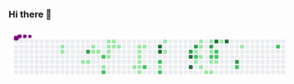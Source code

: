 ### Hi there 👋

<!--
**dnyanada02/dnyanada02** is a ✨ _special_ ✨ repository because its `README.md` (this file) appears on your GitHub profile.

Here are some ideas to get you started:

- 🔭 I’m currently working on ...
- 🌱 I’m currently learning ...
- 👯 I’m looking to collaborate on ...
- 🤔 I’m looking for help with ...
- 💬 Ask me about ...
- 📫 How to reach me: ...
- 😄 Pronouns: ...
- ⚡ Fun fact: ...
-->
<svg viewBox="-16 -32 880 192" width="880" height="192" xmlns="http://www.w3.org/2000/svg"><style>@keyframes c0{3.4%{fill:var(--c1)}3.42%,to{fill:var(--ce)}}@keyframes c1{3.71%{fill:var(--c1)}3.73%,to{fill:var(--ce)}}@keyframes c2{5.56%{fill:var(--c1)}5.58%,to{fill:var(--ce)}}@keyframes c3{70.89%{fill:var(--c3)}70.91%,to{fill:var(--ce)}}@keyframes c4{5.87%{fill:var(--c1)}5.89%,to{fill:var(--ce)}}@keyframes c5{24.45%{fill:var(--c1)}24.47%,to{fill:var(--ce)}}@keyframes c6{6.8%{fill:var(--c1)}6.82%,to{fill:var(--ce)}}@keyframes c7{7.11%{fill:var(--c1)}7.13%,to{fill:var(--ce)}}@keyframes c8{69.65%{fill:var(--c2)}69.67%,to{fill:var(--ce)}}@keyframes c9{11.45%{fill:var(--c1)}11.47%,to{fill:var(--ce)}}@keyframes ca{68.1%{fill:var(--c2)}68.12%,to{fill:var(--ce)}}@keyframes cb{9.59%{fill:var(--c1)}9.61%,to{fill:var(--ce)}}@keyframes cc{8.04%{fill:var(--c1)}8.06%,to{fill:var(--ce)}}@keyframes cd{7.73%{fill:var(--c1)}7.75%,to{fill:var(--ce)}}@keyframes ce{10.52%{fill:var(--c1)}10.54%,to{fill:var(--ce)}}@keyframes cf{9.28%{fill:var(--c1)}9.3%,to{fill:var(--ce)}}@keyframes cg{8.35%{fill:var(--c1)}8.37%,to{fill:var(--ce)}}@keyframes ch{8.66%{fill:var(--c1)}8.68%,to{fill:var(--ce)}}@keyframes ci{13.3%{fill:var(--c1)}13.32%,to{fill:var(--ce)}}@keyframes cj{14.85%{fill:var(--c1)}14.87%,to{fill:var(--ce)}}@keyframes ck{14.54%{fill:var(--c1)}14.56%,to{fill:var(--ce)}}@keyframes cl{14.23%{fill:var(--c1)}14.25%,to{fill:var(--ce)}}@keyframes cm{13.92%{fill:var(--c1)}13.94%,to{fill:var(--ce)}}@keyframes cn{13.61%{fill:var(--c1)}13.63%,to{fill:var(--ce)}}@keyframes co{20.11%{fill:var(--c1)}20.13%,to{fill:var(--ce)}}@keyframes cp{15.16%{fill:var(--c1)}15.18%,to{fill:var(--ce)}}@keyframes cq{65.32%{fill:var(--c2)}65.34%,to{fill:var(--ce)}}@keyframes cr{90.39%{fill:var(--c4)}90.41%,to{fill:var(--ce)}}@keyframes cs{90.08%{fill:var(--c4)}90.1%,to{fill:var(--ce)}}@keyframes ct{63.46%{fill:var(--c2)}63.48%,to{fill:var(--ce)}}@keyframes cu{18.57%{fill:var(--c1)}18.59%,to{fill:var(--ce)}}@keyframes cv{64.08%{fill:var(--c2)}64.1%,to{fill:var(--ce)}}@keyframes cw{16.71%{fill:var(--c1)}16.73%,to{fill:var(--ce)}}@keyframes cx{17.33%{fill:var(--c1)}17.35%,to{fill:var(--ce)}}@keyframes cy{77.7%{fill:var(--c3)}77.72%,to{fill:var(--ce)}}@keyframes cz{86.68%{fill:var(--c4)}86.7%,to{fill:var(--ce)}}@keyframes c10{87.3%{fill:var(--c4)}87.32%,to{fill:var(--ce)}}@keyframes c11{78.32%{fill:var(--c3)}78.34%,to{fill:var(--ce)}}@keyframes c12{48.29%{fill:var(--c1)}48.31%,to{fill:var(--ce)}}@keyframes c13{48.6%{fill:var(--c2)}48.62%,to{fill:var(--ce)}}@keyframes c14{32.81%{fill:var(--c1)}32.83%,to{fill:var(--ce)}}@keyframes c15{31.26%{fill:var(--c1)}31.28%,to{fill:var(--ce)}}@keyframes c16{31.57%{fill:var(--c1)}31.59%,to{fill:var(--ce)}}@keyframes c17{32.19%{fill:var(--c1)}32.21%,to{fill:var(--ce)}}@keyframes c18{33.43%{fill:var(--c1)}33.45%,to{fill:var(--ce)}}@keyframes c19{34.05%{fill:var(--c1)}34.07%,to{fill:var(--ce)}}@keyframes c1a{38.07%{fill:var(--c1)}38.09%,to{fill:var(--ce)}}@keyframes c1b{79.25%{fill:var(--c3)}79.27%,to{fill:var(--ce)}}@keyframes c1c{45.5%{fill:var(--c1)}45.52%,to{fill:var(--ce)}}@keyframes c1d{49.53%{fill:var(--c2)}49.55%,to{fill:var(--ce)}}@keyframes c1e{34.97%{fill:var(--c1)}34.99%,to{fill:var(--ce)}}@keyframes c1f{34.36%{fill:var(--c1)}34.38%,to{fill:var(--ce)}}@keyframes c1g{84.2%{fill:var(--c4)}84.22%,to{fill:var(--ce)}}@keyframes c1h{45.81%{fill:var(--c2)}45.83%,to{fill:var(--ce)}}@keyframes c1i{49.84%{fill:var(--c2)}49.86%,to{fill:var(--ce)}}@keyframes c1j{35.28%{fill:var(--c1)}35.3%,to{fill:var(--ce)}}@keyframes c1k{36.83%{fill:var(--c1)}36.85%,to{fill:var(--ce)}}@keyframes c1l{83.58%{fill:var(--c4)}83.6%,to{fill:var(--ce)}}@keyframes c1m{81.72%{fill:var(--c3)}81.74%,to{fill:var(--ce)}}@keyframes c1n{51.69%{fill:var(--c2)}51.71%,to{fill:var(--ce)}}@keyframes c1o{41.48%{fill:var(--c1)}41.5%,to{fill:var(--ce)}}@keyframes c1p{55.41%{fill:var(--c2)}55.43%,to{fill:var(--ce)}}@keyframes u0{3.4%{transform:scale(0,1)}3.42%,3.71%{transform:scale(.03,1)}3.73%,5.56%{transform:scale(.05,1)}5.58%,5.87%{transform:scale(.08,1)}5.89%,6.8%{transform:scale(.1,1)}6.82%,7.11%{transform:scale(.13,1)}7.13%,7.73%{transform:scale(.15,1)}7.75%,8.04%{transform:scale(.18,1)}8.06%,8.35%{transform:scale(.21,1)}8.37%,8.66%{transform:scale(.23,1)}8.68%,9.28%{transform:scale(.26,1)}9.3%,9.59%{transform:scale(.28,1)}10.52%,9.61%{transform:scale(.31,1)}10.54%,11.45%{transform:scale(.33,1)}11.47%,13.3%{transform:scale(.36,1)}13.32%,13.61%{transform:scale(.38,1)}13.63%,13.92%{transform:scale(.41,1)}13.94%,14.23%{transform:scale(.44,1)}14.25%,14.54%{transform:scale(.46,1)}14.56%,14.85%{transform:scale(.49,1)}14.87%,15.16%{transform:scale(.51,1)}15.18%,16.71%{transform:scale(.54,1)}16.73%,17.33%{transform:scale(.56,1)}17.35%,18.57%{transform:scale(.59,1)}18.59%,20.11%{transform:scale(.62,1)}20.13%,24.45%{transform:scale(.64,1)}24.47%,31.26%{transform:scale(.67,1)}31.28%,31.57%{transform:scale(.69,1)}31.59%,32.19%{transform:scale(.72,1)}32.21%,32.81%{transform:scale(.74,1)}32.83%,33.43%{transform:scale(.77,1)}33.45%,34.05%{transform:scale(.79,1)}34.07%,34.36%{transform:scale(.82,1)}34.38%,34.97%{transform:scale(.85,1)}34.99%,35.28%{transform:scale(.87,1)}35.3%,36.83%{transform:scale(.9,1)}36.85%,38.07%{transform:scale(.92,1)}38.09%,41.48%{transform:scale(.95,1)}41.5%,45.5%{transform:scale(.97,1)}45.52%,to{transform:scale(1,1)}}@keyframes u1{45.81%{transform:scale(0,1)}45.83%,to{transform:scale(1,1)}}@keyframes u2{48.29%{transform:scale(0,1)}48.31%,to{transform:scale(1,1)}}@keyframes u3{48.6%{transform:scale(0,1)}48.62%,49.53%{transform:scale(.1,1)}49.55%,49.84%{transform:scale(.2,1)}49.86%,51.69%{transform:scale(.3,1)}51.71%,55.41%{transform:scale(.4,1)}55.43%,63.46%{transform:scale(.5,1)}63.48%,64.08%{transform:scale(.6,1)}64.1%,65.32%{transform:scale(.7,1)}65.34%,68.1%{transform:scale(.8,1)}68.12%,69.65%{transform:scale(.9,1)}69.67%,to{transform:scale(1,1)}}@keyframes u4{70.89%{transform:scale(0,1)}70.91%,77.7%{transform:scale(.2,1)}77.72%,78.32%{transform:scale(.4,1)}78.34%,79.25%{transform:scale(.6,1)}79.27%,81.72%{transform:scale(.8,1)}81.74%,to{transform:scale(1,1)}}@keyframes u5{83.58%{transform:scale(0,1)}83.6%,84.2%{transform:scale(.17,1)}84.22%,86.68%{transform:scale(.33,1)}86.7%,87.3%{transform:scale(.5,1)}87.32%,90.08%{transform:scale(.67,1)}90.1%,90.39%{transform:scale(.83,1)}90.41%,to{transform:scale(1,1)}}@keyframes s0{0%,99.69%{transform:translate(0,-16px)}.31%{transform:translate(0,0)}3.1%{transform:translate(144px,0)}3.72%{transform:translate(144px,32px)}4.95%{transform:translate(208px,32px)}5.57%{transform:translate(208px,64px)}6.19%{transform:translate(240px,64px)}6.81%{transform:translate(240px,32px)}7.74%{transform:translate(288px,32px)}8.05%{transform:translate(288px,16px)}8.67%{transform:translate(320px,16px)}8.98%{transform:translate(320px,0)}9.6%{transform:translate(288px,0)}10.84%{transform:translate(288px,64px)}11.15%{transform:translate(272px,64px)}11.46%,67.8%{transform:translate(272px,80px)}13.62%{transform:translate(384px,80px)}14.86%,21.67%{transform:translate(384px,16px)}15.79%{transform:translate(432px,16px)}16.1%{transform:translate(432px,0)}16.72%{transform:translate(464px,0)}18.27%{transform:translate(464px,80px)}19.2%{transform:translate(416px,80px)}19.5%{transform:translate(416px,96px)}20.12%{transform:translate(384px,96px)}24.46%{transform:translate(240px,16px)}24.77%{transform:translate(240px,0)}31.27%{transform:translate(576px,0)}32.51%{transform:translate(576px,64px)}32.82%,61.3%{transform:translate(560px,64px)}33.13%{transform:translate(560px,80px)}33.75%{transform:translate(592px,80px)}34.06%{transform:translate(592px,96px)}34.37%{transform:translate(608px,96px)}34.98%{transform:translate(608px,64px)}35.6%{transform:translate(640px,64px)}37.15%{transform:translate(640px,-16px)}37.77%,43.96%{transform:translate(608px,-16px)}38.08%,44.27%{transform:translate(608px,0)}38.39%,44.58%{transform:translate(592px,0)}38.7%{transform:translate(592px,-16px)}40.87%{transform:translate(704px,-16px)}41.49%{transform:translate(704px,16px)}41.8%,80.8%{transform:translate(688px,16px)}42.41%{transform:translate(688px,-16px)}45.2%{transform:translate(592px,32px)}46.13%{transform:translate(640px,32px)}46.44%{transform:translate(640px,16px)}46.75%,59.13%{transform:translate(624px,16px)}47.06%,59.44%{transform:translate(624px,32px)}48.3%,60.68%,78.02%{transform:translate(560px,32px)}48.61%{transform:translate(560px,48px)}50.77%{transform:translate(672px,48px)}51.39%{transform:translate(672px,80px)}54.18%{transform:translate(816px,80px)}55.42%{transform:translate(816px,16px)}63.47%{transform:translate(448px,64px)}64.09%{transform:translate(448px,96px)}64.4%{transform:translate(432px,96px)}64.71%{transform:translate(432px,80px)}68.11%{transform:translate(272px,96px)}68.42%{transform:translate(288px,96px)}69.35%{transform:translate(288px,48px)}69.66%{transform:translate(272px,48px)}69.97%{transform:translate(272px,32px)}70.9%{transform:translate(224px,32px)}71.21%{transform:translate(224px,48px)}77.09%{transform:translate(528px,48px)}77.4%,88.54%{transform:translate(528px,32px)}78.33%{transform:translate(560px,16px)}81.73%{transform:translate(688px,64px)}82.04%{transform:translate(672px,64px)}83.28%{transform:translate(672px,0)}85.76%{transform:translate(544px,0)}87.31%{transform:translate(544px,80px)}87.62%{transform:translate(528px,80px)}90.09%{transform:translate(448px,32px)}90.4%{transform:translate(448px,16px)}97.52%{transform:translate(80px,16px)}98.14%{transform:translate(80px,-16px)}}@keyframes s1{0%,99.69%{transform:translate(16px,-16px)}.31%{transform:translate(0,-16px)}.62%{transform:translate(0,0)}3.41%{transform:translate(144px,0)}4.02%{transform:translate(144px,32px)}5.26%{transform:translate(208px,32px)}5.88%{transform:translate(208px,64px)}6.5%{transform:translate(240px,64px)}7.12%{transform:translate(240px,32px)}8.05%{transform:translate(288px,32px)}8.36%{transform:translate(288px,16px)}8.98%{transform:translate(320px,16px)}9.29%{transform:translate(320px,0)}9.91%{transform:translate(288px,0)}11.15%{transform:translate(288px,64px)}11.46%{transform:translate(272px,64px)}11.76%,68.11%{transform:translate(272px,80px)}13.93%{transform:translate(384px,80px)}15.17%,21.98%{transform:translate(384px,16px)}16.1%{transform:translate(432px,16px)}16.41%{transform:translate(432px,0)}17.03%{transform:translate(464px,0)}18.58%{transform:translate(464px,80px)}19.5%{transform:translate(416px,80px)}19.81%{transform:translate(416px,96px)}20.43%{transform:translate(384px,96px)}24.77%{transform:translate(240px,16px)}25.08%{transform:translate(240px,0)}31.58%{transform:translate(576px,0)}32.82%{transform:translate(576px,64px)}33.13%,61.61%{transform:translate(560px,64px)}33.44%{transform:translate(560px,80px)}34.06%{transform:translate(592px,80px)}34.37%{transform:translate(592px,96px)}34.67%{transform:translate(608px,96px)}35.29%{transform:translate(608px,64px)}35.91%{transform:translate(640px,64px)}37.46%{transform:translate(640px,-16px)}38.08%,44.27%{transform:translate(608px,-16px)}38.39%,44.58%{transform:translate(608px,0)}38.7%,44.89%{transform:translate(592px,0)}39.01%{transform:translate(592px,-16px)}41.18%{transform:translate(704px,-16px)}41.8%{transform:translate(704px,16px)}42.11%,81.11%{transform:translate(688px,16px)}42.72%{transform:translate(688px,-16px)}45.51%{transform:translate(592px,32px)}46.44%{transform:translate(640px,32px)}46.75%{transform:translate(640px,16px)}47.06%,59.44%{transform:translate(624px,16px)}47.37%,59.75%{transform:translate(624px,32px)}48.61%,60.99%,78.33%{transform:translate(560px,32px)}48.92%{transform:translate(560px,48px)}51.08%{transform:translate(672px,48px)}51.7%{transform:translate(672px,80px)}54.49%{transform:translate(816px,80px)}55.73%{transform:translate(816px,16px)}63.78%{transform:translate(448px,64px)}64.4%{transform:translate(448px,96px)}64.71%{transform:translate(432px,96px)}65.02%{transform:translate(432px,80px)}68.42%{transform:translate(272px,96px)}68.73%{transform:translate(288px,96px)}69.66%{transform:translate(288px,48px)}69.97%{transform:translate(272px,48px)}70.28%{transform:translate(272px,32px)}71.21%{transform:translate(224px,32px)}71.52%{transform:translate(224px,48px)}77.4%{transform:translate(528px,48px)}77.71%,88.85%{transform:translate(528px,32px)}78.64%{transform:translate(560px,16px)}82.04%{transform:translate(688px,64px)}82.35%{transform:translate(672px,64px)}83.59%{transform:translate(672px,0)}86.07%{transform:translate(544px,0)}87.62%{transform:translate(544px,80px)}87.93%{transform:translate(528px,80px)}90.4%{transform:translate(448px,32px)}90.71%{transform:translate(448px,16px)}97.83%{transform:translate(80px,16px)}98.45%{transform:translate(80px,-16px)}}@keyframes s2{0%,99.69%{transform:translate(32px,-16px)}.62%{transform:translate(0,-16px)}.93%{transform:translate(0,0)}3.72%{transform:translate(144px,0)}4.33%{transform:translate(144px,32px)}5.57%{transform:translate(208px,32px)}6.19%{transform:translate(208px,64px)}6.81%{transform:translate(240px,64px)}7.43%{transform:translate(240px,32px)}8.36%{transform:translate(288px,32px)}8.67%{transform:translate(288px,16px)}9.29%{transform:translate(320px,16px)}9.6%{transform:translate(320px,0)}10.22%{transform:translate(288px,0)}11.46%{transform:translate(288px,64px)}11.76%{transform:translate(272px,64px)}12.07%,68.42%{transform:translate(272px,80px)}14.24%{transform:translate(384px,80px)}15.48%,22.29%{transform:translate(384px,16px)}16.41%{transform:translate(432px,16px)}16.72%{transform:translate(432px,0)}17.34%{transform:translate(464px,0)}18.89%{transform:translate(464px,80px)}19.81%{transform:translate(416px,80px)}20.12%{transform:translate(416px,96px)}20.74%{transform:translate(384px,96px)}25.08%{transform:translate(240px,16px)}25.39%{transform:translate(240px,0)}31.89%{transform:translate(576px,0)}33.13%{transform:translate(576px,64px)}33.44%,61.92%{transform:translate(560px,64px)}33.75%{transform:translate(560px,80px)}34.37%{transform:translate(592px,80px)}34.67%{transform:translate(592px,96px)}34.98%{transform:translate(608px,96px)}35.6%{transform:translate(608px,64px)}36.22%{transform:translate(640px,64px)}37.77%{transform:translate(640px,-16px)}38.39%,44.58%{transform:translate(608px,-16px)}38.7%,44.89%{transform:translate(608px,0)}39.01%,45.2%{transform:translate(592px,0)}39.32%{transform:translate(592px,-16px)}41.49%{transform:translate(704px,-16px)}42.11%{transform:translate(704px,16px)}42.41%,81.42%{transform:translate(688px,16px)}43.03%{transform:translate(688px,-16px)}45.82%{transform:translate(592px,32px)}46.75%{transform:translate(640px,32px)}47.06%{transform:translate(640px,16px)}47.37%,59.75%{transform:translate(624px,16px)}47.68%,60.06%{transform:translate(624px,32px)}48.92%,61.3%,78.64%{transform:translate(560px,32px)}49.23%{transform:translate(560px,48px)}51.39%{transform:translate(672px,48px)}52.01%{transform:translate(672px,80px)}54.8%{transform:translate(816px,80px)}56.04%{transform:translate(816px,16px)}64.09%{transform:translate(448px,64px)}64.71%{transform:translate(448px,96px)}65.02%{transform:translate(432px,96px)}65.33%{transform:translate(432px,80px)}68.73%{transform:translate(272px,96px)}69.04%{transform:translate(288px,96px)}69.97%{transform:translate(288px,48px)}70.28%{transform:translate(272px,48px)}70.59%{transform:translate(272px,32px)}71.52%{transform:translate(224px,32px)}71.83%{transform:translate(224px,48px)}77.71%{transform:translate(528px,48px)}78.02%,89.16%{transform:translate(528px,32px)}78.95%{transform:translate(560px,16px)}82.35%{transform:translate(688px,64px)}82.66%{transform:translate(672px,64px)}83.9%{transform:translate(672px,0)}86.38%{transform:translate(544px,0)}87.93%{transform:translate(544px,80px)}88.24%{transform:translate(528px,80px)}90.71%{transform:translate(448px,32px)}91.02%{transform:translate(448px,16px)}98.14%{transform:translate(80px,16px)}98.76%{transform:translate(80px,-16px)}}@keyframes s3{0%,99.69%{transform:translate(48px,-16px)}.93%{transform:translate(0,-16px)}1.24%{transform:translate(0,0)}4.02%{transform:translate(144px,0)}4.64%{transform:translate(144px,32px)}5.88%{transform:translate(208px,32px)}6.5%{transform:translate(208px,64px)}7.12%{transform:translate(240px,64px)}7.74%{transform:translate(240px,32px)}8.67%{transform:translate(288px,32px)}8.98%{transform:translate(288px,16px)}9.6%{transform:translate(320px,16px)}9.91%{transform:translate(320px,0)}10.53%{transform:translate(288px,0)}11.76%{transform:translate(288px,64px)}12.07%{transform:translate(272px,64px)}12.38%,68.73%{transform:translate(272px,80px)}14.55%{transform:translate(384px,80px)}15.79%,22.6%{transform:translate(384px,16px)}16.72%{transform:translate(432px,16px)}17.03%{transform:translate(432px,0)}17.65%{transform:translate(464px,0)}19.2%{transform:translate(464px,80px)}20.12%{transform:translate(416px,80px)}20.43%{transform:translate(416px,96px)}21.05%{transform:translate(384px,96px)}25.39%{transform:translate(240px,16px)}25.7%{transform:translate(240px,0)}32.2%{transform:translate(576px,0)}33.44%{transform:translate(576px,64px)}33.75%,62.23%{transform:translate(560px,64px)}34.06%{transform:translate(560px,80px)}34.67%{transform:translate(592px,80px)}34.98%{transform:translate(592px,96px)}35.29%{transform:translate(608px,96px)}35.91%{transform:translate(608px,64px)}36.53%{transform:translate(640px,64px)}38.08%{transform:translate(640px,-16px)}38.7%,44.89%{transform:translate(608px,-16px)}39.01%,45.2%{transform:translate(608px,0)}39.32%,45.51%{transform:translate(592px,0)}39.63%{transform:translate(592px,-16px)}41.8%{transform:translate(704px,-16px)}42.41%{transform:translate(704px,16px)}42.72%,81.73%{transform:translate(688px,16px)}43.34%{transform:translate(688px,-16px)}46.13%{transform:translate(592px,32px)}47.06%{transform:translate(640px,32px)}47.37%{transform:translate(640px,16px)}47.68%,60.06%{transform:translate(624px,16px)}47.99%,60.37%{transform:translate(624px,32px)}49.23%,61.61%,78.95%{transform:translate(560px,32px)}49.54%{transform:translate(560px,48px)}51.7%{transform:translate(672px,48px)}52.32%{transform:translate(672px,80px)}55.11%{transform:translate(816px,80px)}56.35%{transform:translate(816px,16px)}64.4%{transform:translate(448px,64px)}65.02%{transform:translate(448px,96px)}65.33%{transform:translate(432px,96px)}65.63%{transform:translate(432px,80px)}69.04%{transform:translate(272px,96px)}69.35%{transform:translate(288px,96px)}70.28%{transform:translate(288px,48px)}70.59%{transform:translate(272px,48px)}70.9%{transform:translate(272px,32px)}71.83%{transform:translate(224px,32px)}72.14%{transform:translate(224px,48px)}78.02%{transform:translate(528px,48px)}78.33%,89.47%{transform:translate(528px,32px)}79.26%{transform:translate(560px,16px)}82.66%{transform:translate(688px,64px)}82.97%{transform:translate(672px,64px)}84.21%{transform:translate(672px,0)}86.69%{transform:translate(544px,0)}88.24%{transform:translate(544px,80px)}88.54%{transform:translate(528px,80px)}91.02%{transform:translate(448px,32px)}91.33%{transform:translate(448px,16px)}98.45%{transform:translate(80px,16px)}99.07%{transform:translate(80px,-16px)}}:root{--cb:#1b1f230a;--cs:purple;--ce:#ebedf0;--c0:#ebedf0;--c1:#9be9a8;--c2:#40c463;--c3:#30a14e;--c4:#216e39}@media (prefers-color-scheme:dark){:root{--cb:#1b1f230a;--cs:purple;--ce:#161b22;--c1:#01311f;--c2:#034525;--c3:#0f6d31;--c4:#00c647}}.c{shape-rendering:geometricPrecision;rx:2;ry:2;fill:var(--ce);stroke-width:1px;stroke:var(--cb);animation:none 32300ms linear infinite}.c.c0,.c.c1,.c.c2{fill:var(--c1);animation-name:c0}.c.c1,.c.c2{animation-name:c1}.c.c2{animation-name:c2}.c.c3{fill:var(--c3);animation-name:c3}.c.c4{fill:var(--c1);animation-name:c4}.c.c5,.c.c6,.c.c7{fill:var(--c1);animation-name:c5}.c.c6,.c.c7{animation-name:c6}.c.c7{animation-name:c7}.c.c8{fill:var(--c2);animation-name:c8}.c.c9{fill:var(--c1);animation-name:c9}.c.ca{fill:var(--c2);animation-name:ca}.c.cb,.c.cc,.c.cd{fill:var(--c1);animation-name:cb}.c.cc,.c.cd{animation-name:cc}.c.cd{animation-name:cd}.c.ce,.c.cf,.c.cg{fill:var(--c1);animation-name:ce}.c.cf,.c.cg{animation-name:cf}.c.cg{animation-name:cg}.c.ch,.c.ci,.c.cj{fill:var(--c1);animation-name:ch}.c.ci,.c.cj{animation-name:ci}.c.cj{animation-name:cj}.c.ck,.c.cl,.c.cm{fill:var(--c1);animation-name:ck}.c.cl,.c.cm{animation-name:cl}.c.cm{animation-name:cm}.c.cn,.c.co,.c.cp{fill:var(--c1);animation-name:cn}.c.co,.c.cp{animation-name:co}.c.cp{animation-name:cp}.c.cq{fill:var(--c2);animation-name:cq}.c.cr,.c.cs{fill:var(--c4);animation-name:cr}.c.cs{animation-name:cs}.c.ct{fill:var(--c2);animation-name:ct}.c.cu{fill:var(--c1);animation-name:cu}.c.cv{fill:var(--c2);animation-name:cv}.c.cw,.c.cx{fill:var(--c1);animation-name:cw}.c.cx{animation-name:cx}.c.cy{fill:var(--c3);animation-name:cy}.c.c10,.c.cz{fill:var(--c4);animation-name:cz}.c.c10{animation-name:c10}.c.c11{fill:var(--c3);animation-name:c11}.c.c12{fill:var(--c1);animation-name:c12}.c.c13{fill:var(--c2);animation-name:c13}.c.c14{fill:var(--c1);animation-name:c14}.c.c15,.c.c16,.c.c17{fill:var(--c1);animation-name:c15}.c.c16,.c.c17{animation-name:c16}.c.c17{animation-name:c17}.c.c18,.c.c19,.c.c1a{fill:var(--c1);animation-name:c18}.c.c19,.c.c1a{animation-name:c19}.c.c1a{animation-name:c1a}.c.c1b{fill:var(--c3);animation-name:c1b}.c.c1c{fill:var(--c1);animation-name:c1c}.c.c1d{fill:var(--c2);animation-name:c1d}.c.c1e,.c.c1f{fill:var(--c1);animation-name:c1e}.c.c1f{animation-name:c1f}.c.c1g{fill:var(--c4);animation-name:c1g}.c.c1h,.c.c1i{fill:var(--c2);animation-name:c1h}.c.c1i{animation-name:c1i}.c.c1j,.c.c1k{fill:var(--c1);animation-name:c1j}.c.c1k{animation-name:c1k}.c.c1l{fill:var(--c4);animation-name:c1l}.c.c1m{fill:var(--c3);animation-name:c1m}.c.c1n{fill:var(--c2);animation-name:c1n}.c.c1o{fill:var(--c1);animation-name:c1o}.c.c1p{fill:var(--c2);animation-name:c1p}.s,.u{animation:none linear 32300ms infinite}.u,.u.u0{transform-origin:0 0}.u{transform:scale(0,1)}.u.u0{fill:var(--c1);animation-name:u0}.u.u1{fill:var(--c2);animation-name:u1;transform-origin:533.4px 0}.u.u2{fill:var(--c1);animation-name:u2;transform-origin:547.1px 0}.u.u3{fill:var(--c2);animation-name:u3;transform-origin:560.8px 0}.u.u4{fill:var(--c3);animation-name:u4;transform-origin:697.5px 0}.u.u5{fill:var(--c4);animation-name:u5;transform-origin:765.9px 0}.s{shape-rendering:geometricPrecision;fill:var(--cs)}.s.s0{transform:translate(0,-16px);animation-name:s0}.s.s1{transform:translate(16px,-16px);animation-name:s1}.s.s2{transform:translate(32px,-16px);animation-name:s2}.s.s3{transform:translate(48px,-16px);animation-name:s3}</style><rect class="c" x="2" y="2" width="12" height="12"/><rect class="c" x="2" y="18" width="12" height="12"/><rect class="c" x="2" y="34" width="12" height="12"/><rect class="c" x="2" y="50" width="12" height="12"/><rect class="c" x="2" y="66" width="12" height="12"/><rect class="c" x="2" y="82" width="12" height="12"/><rect class="c" x="2" y="98" width="12" height="12"/><rect class="c" x="18" y="2" width="12" height="12"/><rect class="c" x="18" y="18" width="12" height="12"/><rect class="c" x="18" y="34" width="12" height="12"/><rect class="c" x="18" y="50" width="12" height="12"/><rect class="c" x="18" y="66" width="12" height="12"/><rect class="c" x="18" y="82" width="12" height="12"/><rect class="c" x="18" y="98" width="12" height="12"/><rect class="c" x="34" y="2" width="12" height="12"/><rect class="c" x="34" y="18" width="12" height="12"/><rect class="c" x="34" y="34" width="12" height="12"/><rect class="c" x="34" y="50" width="12" height="12"/><rect class="c" x="34" y="66" width="12" height="12"/><rect class="c" x="34" y="82" width="12" height="12"/><rect class="c" x="34" y="98" width="12" height="12"/><rect class="c" x="50" y="2" width="12" height="12"/><rect class="c" x="50" y="18" width="12" height="12"/><rect class="c" x="50" y="34" width="12" height="12"/><rect class="c" x="50" y="50" width="12" height="12"/><rect class="c" x="50" y="66" width="12" height="12"/><rect class="c" x="50" y="82" width="12" height="12"/><rect class="c" x="50" y="98" width="12" height="12"/><rect class="c" x="66" y="2" width="12" height="12"/><rect class="c" x="66" y="18" width="12" height="12"/><rect class="c" x="66" y="34" width="12" height="12"/><rect class="c" x="66" y="50" width="12" height="12"/><rect class="c" x="66" y="66" width="12" height="12"/><rect class="c" x="66" y="82" width="12" height="12"/><rect class="c" x="66" y="98" width="12" height="12"/><rect class="c" x="82" y="2" width="12" height="12"/><rect class="c" x="82" y="18" width="12" height="12"/><rect class="c" x="82" y="34" width="12" height="12"/><rect class="c" x="82" y="50" width="12" height="12"/><rect class="c" x="82" y="66" width="12" height="12"/><rect class="c" x="82" y="82" width="12" height="12"/><rect class="c" x="82" y="98" width="12" height="12"/><rect class="c" x="98" y="2" width="12" height="12"/><rect class="c" x="98" y="18" width="12" height="12"/><rect class="c" x="98" y="34" width="12" height="12"/><rect class="c" x="98" y="50" width="12" height="12"/><rect class="c" x="98" y="66" width="12" height="12"/><rect class="c" x="98" y="82" width="12" height="12"/><rect class="c" x="98" y="98" width="12" height="12"/><rect class="c" x="114" y="2" width="12" height="12"/><rect class="c" x="114" y="18" width="12" height="12"/><rect class="c" x="114" y="34" width="12" height="12"/><rect class="c" x="114" y="50" width="12" height="12"/><rect class="c" x="114" y="66" width="12" height="12"/><rect class="c" x="114" y="82" width="12" height="12"/><rect class="c" x="114" y="98" width="12" height="12"/><rect class="c" x="130" y="2" width="12" height="12"/><rect class="c" x="130" y="18" width="12" height="12"/><rect class="c" x="130" y="34" width="12" height="12"/><rect class="c" x="130" y="50" width="12" height="12"/><rect class="c" x="130" y="66" width="12" height="12"/><rect class="c" x="130" y="82" width="12" height="12"/><rect class="c" x="130" y="98" width="12" height="12"/><rect class="c" x="146" y="2" width="12" height="12"/><rect class="c c0" x="146" y="18" width="12" height="12"/><rect class="c c1" x="146" y="34" width="12" height="12"/><rect class="c" x="146" y="50" width="12" height="12"/><rect class="c" x="146" y="66" width="12" height="12"/><rect class="c" x="146" y="82" width="12" height="12"/><rect class="c" x="146" y="98" width="12" height="12"/><rect class="c" x="162" y="2" width="12" height="12"/><rect class="c" x="162" y="18" width="12" height="12"/><rect class="c" x="162" y="34" width="12" height="12"/><rect class="c" x="162" y="50" width="12" height="12"/><rect class="c" x="162" y="66" width="12" height="12"/><rect class="c" x="162" y="82" width="12" height="12"/><rect class="c" x="162" y="98" width="12" height="12"/><rect class="c" x="178" y="2" width="12" height="12"/><rect class="c" x="178" y="18" width="12" height="12"/><rect class="c" x="178" y="34" width="12" height="12"/><rect class="c" x="178" y="50" width="12" height="12"/><rect class="c" x="178" y="66" width="12" height="12"/><rect class="c" x="178" y="82" width="12" height="12"/><rect class="c" x="178" y="98" width="12" height="12"/><rect class="c" x="194" y="2" width="12" height="12"/><rect class="c" x="194" y="18" width="12" height="12"/><rect class="c" x="194" y="34" width="12" height="12"/><rect class="c" x="194" y="50" width="12" height="12"/><rect class="c" x="194" y="66" width="12" height="12"/><rect class="c" x="194" y="82" width="12" height="12"/><rect class="c" x="194" y="98" width="12" height="12"/><rect class="c" x="210" y="2" width="12" height="12"/><rect class="c" x="210" y="18" width="12" height="12"/><rect class="c" x="210" y="34" width="12" height="12"/><rect class="c" x="210" y="50" width="12" height="12"/><rect class="c c2" x="210" y="66" width="12" height="12"/><rect class="c" x="210" y="82" width="12" height="12"/><rect class="c" x="210" y="98" width="12" height="12"/><rect class="c" x="226" y="2" width="12" height="12"/><rect class="c" x="226" y="18" width="12" height="12"/><rect class="c c3" x="226" y="34" width="12" height="12"/><rect class="c" x="226" y="50" width="12" height="12"/><rect class="c c4" x="226" y="66" width="12" height="12"/><rect class="c" x="226" y="82" width="12" height="12"/><rect class="c" x="226" y="98" width="12" height="12"/><rect class="c" x="242" y="2" width="12" height="12"/><rect class="c c5" x="242" y="18" width="12" height="12"/><rect class="c c6" x="242" y="34" width="12" height="12"/><rect class="c" x="242" y="50" width="12" height="12"/><rect class="c" x="242" y="66" width="12" height="12"/><rect class="c" x="242" y="82" width="12" height="12"/><rect class="c" x="242" y="98" width="12" height="12"/><rect class="c" x="258" y="2" width="12" height="12"/><rect class="c" x="258" y="18" width="12" height="12"/><rect class="c c7" x="258" y="34" width="12" height="12"/><rect class="c" x="258" y="50" width="12" height="12"/><rect class="c" x="258" y="66" width="12" height="12"/><rect class="c" x="258" y="82" width="12" height="12"/><rect class="c" x="258" y="98" width="12" height="12"/><rect class="c" x="274" y="2" width="12" height="12"/><rect class="c" x="274" y="18" width="12" height="12"/><rect class="c" x="274" y="34" width="12" height="12"/><rect class="c c8" x="274" y="50" width="12" height="12"/><rect class="c" x="274" y="66" width="12" height="12"/><rect class="c c9" x="274" y="82" width="12" height="12"/><rect class="c ca" x="274" y="98" width="12" height="12"/><rect class="c cb" x="290" y="2" width="12" height="12"/><rect class="c cc" x="290" y="18" width="12" height="12"/><rect class="c cd" x="290" y="34" width="12" height="12"/><rect class="c ce" x="290" y="50" width="12" height="12"/><rect class="c" x="290" y="66" width="12" height="12"/><rect class="c" x="290" y="82" width="12" height="12"/><rect class="c" x="290" y="98" width="12" height="12"/><rect class="c cf" x="306" y="2" width="12" height="12"/><rect class="c cg" x="306" y="18" width="12" height="12"/><rect class="c" x="306" y="34" width="12" height="12"/><rect class="c" x="306" y="50" width="12" height="12"/><rect class="c" x="306" y="66" width="12" height="12"/><rect class="c" x="306" y="82" width="12" height="12"/><rect class="c" x="306" y="98" width="12" height="12"/><rect class="c" x="322" y="2" width="12" height="12"/><rect class="c ch" x="322" y="18" width="12" height="12"/><rect class="c" x="322" y="34" width="12" height="12"/><rect class="c" x="322" y="50" width="12" height="12"/><rect class="c" x="322" y="66" width="12" height="12"/><rect class="c" x="322" y="82" width="12" height="12"/><rect class="c" x="322" y="98" width="12" height="12"/><rect class="c" x="338" y="2" width="12" height="12"/><rect class="c" x="338" y="18" width="12" height="12"/><rect class="c" x="338" y="34" width="12" height="12"/><rect class="c" x="338" y="50" width="12" height="12"/><rect class="c" x="338" y="66" width="12" height="12"/><rect class="c" x="338" y="82" width="12" height="12"/><rect class="c" x="338" y="98" width="12" height="12"/><rect class="c" x="354" y="2" width="12" height="12"/><rect class="c" x="354" y="18" width="12" height="12"/><rect class="c" x="354" y="34" width="12" height="12"/><rect class="c" x="354" y="50" width="12" height="12"/><rect class="c" x="354" y="66" width="12" height="12"/><rect class="c" x="354" y="82" width="12" height="12"/><rect class="c" x="354" y="98" width="12" height="12"/><rect class="c" x="370" y="2" width="12" height="12"/><rect class="c" x="370" y="18" width="12" height="12"/><rect class="c" x="370" y="34" width="12" height="12"/><rect class="c" x="370" y="50" width="12" height="12"/><rect class="c" x="370" y="66" width="12" height="12"/><rect class="c ci" x="370" y="82" width="12" height="12"/><rect class="c" x="370" y="98" width="12" height="12"/><rect class="c" x="386" y="2" width="12" height="12"/><rect class="c cj" x="386" y="18" width="12" height="12"/><rect class="c ck" x="386" y="34" width="12" height="12"/><rect class="c cl" x="386" y="50" width="12" height="12"/><rect class="c cm" x="386" y="66" width="12" height="12"/><rect class="c cn" x="386" y="82" width="12" height="12"/><rect class="c co" x="386" y="98" width="12" height="12"/><rect class="c" x="402" y="2" width="12" height="12"/><rect class="c cp" x="402" y="18" width="12" height="12"/><rect class="c" x="402" y="34" width="12" height="12"/><rect class="c" x="402" y="50" width="12" height="12"/><rect class="c" x="402" y="66" width="12" height="12"/><rect class="c cq" x="402" y="82" width="12" height="12"/><rect class="c" x="402" y="98" width="12" height="12"/><rect class="c" x="418" y="2" width="12" height="12"/><rect class="c" x="418" y="18" width="12" height="12"/><rect class="c" x="418" y="34" width="12" height="12"/><rect class="c" x="418" y="50" width="12" height="12"/><rect class="c" x="418" y="66" width="12" height="12"/><rect class="c" x="418" y="82" width="12" height="12"/><rect class="c" x="418" y="98" width="12" height="12"/><rect class="c" x="434" y="2" width="12" height="12"/><rect class="c" x="434" y="18" width="12" height="12"/><rect class="c" x="434" y="34" width="12" height="12"/><rect class="c" x="434" y="50" width="12" height="12"/><rect class="c" x="434" y="66" width="12" height="12"/><rect class="c" x="434" y="82" width="12" height="12"/><rect class="c" x="434" y="98" width="12" height="12"/><rect class="c" x="450" y="2" width="12" height="12"/><rect class="c cr" x="450" y="18" width="12" height="12"/><rect class="c cs" x="450" y="34" width="12" height="12"/><rect class="c" x="450" y="50" width="12" height="12"/><rect class="c ct" x="450" y="66" width="12" height="12"/><rect class="c cu" x="450" y="82" width="12" height="12"/><rect class="c cv" x="450" y="98" width="12" height="12"/><rect class="c cw" x="466" y="2" width="12" height="12"/><rect class="c" x="466" y="18" width="12" height="12"/><rect class="c cx" x="466" y="34" width="12" height="12"/><rect class="c" x="466" y="50" width="12" height="12"/><rect class="c" x="466" y="66" width="12" height="12"/><rect class="c" x="466" y="82" width="12" height="12"/><rect class="c" x="466" y="98" width="12" height="12"/><rect class="c" x="482" y="2" width="12" height="12"/><rect class="c" x="482" y="18" width="12" height="12"/><rect class="c" x="482" y="34" width="12" height="12"/><rect class="c" x="482" y="50" width="12" height="12"/><rect class="c" x="482" y="66" width="12" height="12"/><rect class="c" x="482" y="82" width="12" height="12"/><rect class="c" x="482" y="98" width="12" height="12"/><rect class="c" x="498" y="2" width="12" height="12"/><rect class="c" x="498" y="18" width="12" height="12"/><rect class="c" x="498" y="34" width="12" height="12"/><rect class="c" x="498" y="50" width="12" height="12"/><rect class="c" x="498" y="66" width="12" height="12"/><rect class="c" x="498" y="82" width="12" height="12"/><rect class="c" x="498" y="98" width="12" height="12"/><rect class="c" x="514" y="2" width="12" height="12"/><rect class="c" x="514" y="18" width="12" height="12"/><rect class="c" x="514" y="34" width="12" height="12"/><rect class="c" x="514" y="50" width="12" height="12"/><rect class="c" x="514" y="66" width="12" height="12"/><rect class="c" x="514" y="82" width="12" height="12"/><rect class="c" x="514" y="98" width="12" height="12"/><rect class="c" x="530" y="2" width="12" height="12"/><rect class="c" x="530" y="18" width="12" height="12"/><rect class="c" x="530" y="34" width="12" height="12"/><rect class="c" x="530" y="50" width="12" height="12"/><rect class="c" x="530" y="66" width="12" height="12"/><rect class="c" x="530" y="82" width="12" height="12"/><rect class="c" x="530" y="98" width="12" height="12"/><rect class="c" x="546" y="2" width="12" height="12"/><rect class="c" x="546" y="18" width="12" height="12"/><rect class="c cy" x="546" y="34" width="12" height="12"/><rect class="c cz" x="546" y="50" width="12" height="12"/><rect class="c" x="546" y="66" width="12" height="12"/><rect class="c c10" x="546" y="82" width="12" height="12"/><rect class="c" x="546" y="98" width="12" height="12"/><rect class="c" x="562" y="2" width="12" height="12"/><rect class="c c11" x="562" y="18" width="12" height="12"/><rect class="c c12" x="562" y="34" width="12" height="12"/><rect class="c c13" x="562" y="50" width="12" height="12"/><rect class="c c14" x="562" y="66" width="12" height="12"/><rect class="c" x="562" y="82" width="12" height="12"/><rect class="c" x="562" y="98" width="12" height="12"/><rect class="c c15" x="578" y="2" width="12" height="12"/><rect class="c c16" x="578" y="18" width="12" height="12"/><rect class="c" x="578" y="34" width="12" height="12"/><rect class="c c17" x="578" y="50" width="12" height="12"/><rect class="c" x="578" y="66" width="12" height="12"/><rect class="c c18" x="578" y="82" width="12" height="12"/><rect class="c" x="578" y="98" width="12" height="12"/><rect class="c" x="594" y="2" width="12" height="12"/><rect class="c" x="594" y="18" width="12" height="12"/><rect class="c" x="594" y="34" width="12" height="12"/><rect class="c" x="594" y="50" width="12" height="12"/><rect class="c" x="594" y="66" width="12" height="12"/><rect class="c" x="594" y="82" width="12" height="12"/><rect class="c c19" x="594" y="98" width="12" height="12"/><rect class="c c1a" x="610" y="2" width="12" height="12"/><rect class="c c1b" x="610" y="18" width="12" height="12"/><rect class="c c1c" x="610" y="34" width="12" height="12"/><rect class="c c1d" x="610" y="50" width="12" height="12"/><rect class="c c1e" x="610" y="66" width="12" height="12"/><rect class="c" x="610" y="82" width="12" height="12"/><rect class="c c1f" x="610" y="98" width="12" height="12"/><rect class="c c1g" x="626" y="2" width="12" height="12"/><rect class="c" x="626" y="18" width="12" height="12"/><rect class="c c1h" x="626" y="34" width="12" height="12"/><rect class="c c1i" x="626" y="50" width="12" height="12"/><rect class="c c1j" x="626" y="66" width="12" height="12"/><rect class="c" x="626" y="82" width="12" height="12"/><rect class="c" x="626" y="98" width="12" height="12"/><rect class="c c1k" x="642" y="2" width="12" height="12"/><rect class="c" x="642" y="18" width="12" height="12"/><rect class="c" x="642" y="34" width="12" height="12"/><rect class="c" x="642" y="50" width="12" height="12"/><rect class="c" x="642" y="66" width="12" height="12"/><rect class="c" x="642" y="82" width="12" height="12"/><rect class="c" x="642" y="98" width="12" height="12"/><rect class="c c1l" x="658" y="2" width="12" height="12"/><rect class="c" x="658" y="18" width="12" height="12"/><rect class="c" x="658" y="34" width="12" height="12"/><rect class="c" x="658" y="50" width="12" height="12"/><rect class="c" x="658" y="66" width="12" height="12"/><rect class="c" x="658" y="82" width="12" height="12"/><rect class="c" x="658" y="98" width="12" height="12"/><rect class="c" x="674" y="2" width="12" height="12"/><rect class="c" x="674" y="18" width="12" height="12"/><rect class="c" x="674" y="34" width="12" height="12"/><rect class="c" x="674" y="50" width="12" height="12"/><rect class="c" x="674" y="66" width="12" height="12"/><rect class="c" x="674" y="82" width="12" height="12"/><rect class="c" x="674" y="98" width="12" height="12"/><rect class="c" x="690" y="2" width="12" height="12"/><rect class="c" x="690" y="18" width="12" height="12"/><rect class="c" x="690" y="34" width="12" height="12"/><rect class="c" x="690" y="50" width="12" height="12"/><rect class="c c1m" x="690" y="66" width="12" height="12"/><rect class="c c1n" x="690" y="82" width="12" height="12"/><rect class="c" x="690" y="98" width="12" height="12"/><rect class="c" x="706" y="2" width="12" height="12"/><rect class="c c1o" x="706" y="18" width="12" height="12"/><rect class="c" x="706" y="34" width="12" height="12"/><rect class="c" x="706" y="50" width="12" height="12"/><rect class="c" x="706" y="66" width="12" height="12"/><rect class="c" x="706" y="82" width="12" height="12"/><rect class="c" x="706" y="98" width="12" height="12"/><rect class="c" x="722" y="2" width="12" height="12"/><rect class="c" x="722" y="18" width="12" height="12"/><rect class="c" x="722" y="34" width="12" height="12"/><rect class="c" x="722" y="50" width="12" height="12"/><rect class="c" x="722" y="66" width="12" height="12"/><rect class="c" x="722" y="82" width="12" height="12"/><rect class="c" x="722" y="98" width="12" height="12"/><rect class="c" x="738" y="2" width="12" height="12"/><rect class="c" x="738" y="18" width="12" height="12"/><rect class="c" x="738" y="34" width="12" height="12"/><rect class="c" x="738" y="50" width="12" height="12"/><rect class="c" x="738" y="66" width="12" height="12"/><rect class="c" x="738" y="82" width="12" height="12"/><rect class="c" x="738" y="98" width="12" height="12"/><rect class="c" x="754" y="2" width="12" height="12"/><rect class="c" x="754" y="18" width="12" height="12"/><rect class="c" x="754" y="34" width="12" height="12"/><rect class="c" x="754" y="50" width="12" height="12"/><rect class="c" x="754" y="66" width="12" height="12"/><rect class="c" x="754" y="82" width="12" height="12"/><rect class="c" x="754" y="98" width="12" height="12"/><rect class="c" x="770" y="2" width="12" height="12"/><rect class="c" x="770" y="18" width="12" height="12"/><rect class="c" x="770" y="34" width="12" height="12"/><rect class="c" x="770" y="50" width="12" height="12"/><rect class="c" x="770" y="66" width="12" height="12"/><rect class="c" x="770" y="82" width="12" height="12"/><rect class="c" x="770" y="98" width="12" height="12"/><rect class="c" x="786" y="2" width="12" height="12"/><rect class="c" x="786" y="18" width="12" height="12"/><rect class="c" x="786" y="34" width="12" height="12"/><rect class="c" x="786" y="50" width="12" height="12"/><rect class="c" x="786" y="66" width="12" height="12"/><rect class="c" x="786" y="82" width="12" height="12"/><rect class="c" x="786" y="98" width="12" height="12"/><rect class="c" x="802" y="2" width="12" height="12"/><rect class="c" x="802" y="18" width="12" height="12"/><rect class="c" x="802" y="34" width="12" height="12"/><rect class="c" x="802" y="50" width="12" height="12"/><rect class="c" x="802" y="66" width="12" height="12"/><rect class="c" x="802" y="82" width="12" height="12"/><rect class="c" x="802" y="98" width="12" height="12"/><rect class="c" x="818" y="2" width="12" height="12"/><rect class="c c1p" x="818" y="18" width="12" height="12"/><rect class="c" x="818" y="34" width="12" height="12"/><rect class="c" x="818" y="50" width="12" height="12"/><rect class="c" x="818" y="66" width="12" height="12"/><rect class="c" x="818" y="82" width="12" height="12"/><rect class="c" x="818" y="98" width="12" height="12"/><rect class="c" x="834" y="2" width="12" height="12"/><rect class="c" x="834" y="18" width="12" height="12"/><rect class="c" x="834" y="34" width="12" height="12"/><rect class="c" x="834" y="50" width="12" height="12"/><rect class="c" x="834" y="66" width="12" height="12"/><rect class="c" x="834" y="82" width="12" height="12"/><rect class="c" x="834" y="98" width="12" height="12"/><rect class="u u0" height="12" width="534.0" x="0.0" y="144"/><rect class="u u1" height="12" width="14.3" x="533.4" y="144"/><rect class="u u2" height="12" width="14.3" x="547.1" y="144"/><rect class="u u3" height="12" width="137.4" x="560.8" y="144"/><rect class="u u4" height="12" width="69.0" x="697.5" y="144"/><rect class="u u5" height="12" width="82.7" x="765.9" y="144"/><rect class="s s0" x="0.8" y="0.8" width="14.4" height="14.4" rx="4.5" ry="4.5"/><rect class="s s1" x="1.8" y="1.8" width="12.3" height="12.3" rx="4.1" ry="4.1"/><rect class="s s2" x="2.6" y="2.6" width="10.8" height="10.8" rx="3.6" ry="3.6"/><rect class="s s3" x="3.0" y="3.0" width="9.9" height="9.9" rx="3.3" ry="3.3"/></svg>
